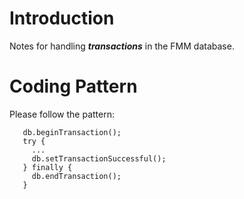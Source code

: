 # Introduction #

Notes for handling _**transactions**_ in the FMM database.


# Coding Pattern #

Please follow the pattern:
```
   db.beginTransaction();
   try {
     ...
     db.setTransactionSuccessful();
   } finally {
     db.endTransaction();
   }
```